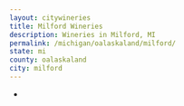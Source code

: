 ```yaml
---
layout: citywineries
title: Milford Wineries
description: Wineries in Milford, MI
permalink: /michigan/oalaskaland/milford/
state: mi
county: oalaskaland
city: milford
---
```

-
